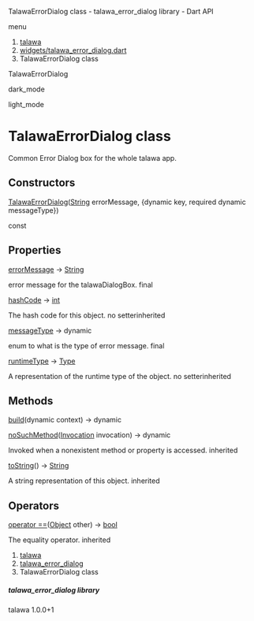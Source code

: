 




TalawaErrorDialog class - talawa\_error\_dialog library - Dart API







menu

1. [talawa](../index.html)
2. [widgets/talawa\_error\_dialog.dart](../file-___home_harshil_Desktop_open-source_palisadoes_talawa_lib_widgets_talawa_error_dialog/)
3. TalawaErrorDialog class

TalawaErrorDialog


dark\_mode

light\_mode




# TalawaErrorDialog class


Common Error Dialog box for the whole talawa app.


## Constructors

[TalawaErrorDialog](../file-___home_harshil_Desktop_open-source_palisadoes_talawa_lib_widgets_talawa_error_dialog/TalawaErrorDialog/TalawaErrorDialog.html)([String](https://api.flutter.dev/flutter/dart-core/String-class.html) errorMessage, {dynamic key, required dynamic messageType})

const



## Properties

[errorMessage](../file-___home_harshil_Desktop_open-source_palisadoes_talawa_lib_widgets_talawa_error_dialog/TalawaErrorDialog/errorMessage.html)
→ [String](https://api.flutter.dev/flutter/dart-core/String-class.html)

error message for the talawaDialogBox.
final

[hashCode](https://api.flutter.dev/flutter/dart-core/Object/hashCode.html)
→ [int](https://api.flutter.dev/flutter/dart-core/int-class.html)

The hash code for this object.
no setterinherited

[messageType](../file-___home_harshil_Desktop_open-source_palisadoes_talawa_lib_widgets_talawa_error_dialog/TalawaErrorDialog/messageType.html)
→ dynamic

enum to what is the type of error message.
final

[runtimeType](https://api.flutter.dev/flutter/dart-core/Object/runtimeType.html)
→ [Type](https://api.flutter.dev/flutter/dart-core/Type-class.html)

A representation of the runtime type of the object.
no setterinherited



## Methods

[build](../file-___home_harshil_Desktop_open-source_palisadoes_talawa_lib_widgets_talawa_error_dialog/TalawaErrorDialog/build.html)(dynamic context)
→ dynamic



[noSuchMethod](https://api.flutter.dev/flutter/dart-core/Object/noSuchMethod.html)([Invocation](https://api.flutter.dev/flutter/dart-core/Invocation-class.html) invocation)
→ dynamic


Invoked when a nonexistent method or property is accessed.
inherited

[toString](https://api.flutter.dev/flutter/dart-core/Object/toString.html)()
→ [String](https://api.flutter.dev/flutter/dart-core/String-class.html)


A string representation of this object.
inherited



## Operators

[operator ==](https://api.flutter.dev/flutter/dart-core/Object/operator_equals.html)([Object](https://api.flutter.dev/flutter/dart-core/Object-class.html) other)
→ [bool](https://api.flutter.dev/flutter/dart-core/bool-class.html)


The equality operator.
inherited



 


1. [talawa](../index.html)
2. [talawa\_error\_dialog](../file-___home_harshil_Desktop_open-source_palisadoes_talawa_lib_widgets_talawa_error_dialog/)
3. TalawaErrorDialog class

##### talawa\_error\_dialog library





talawa
1.0.0+1






